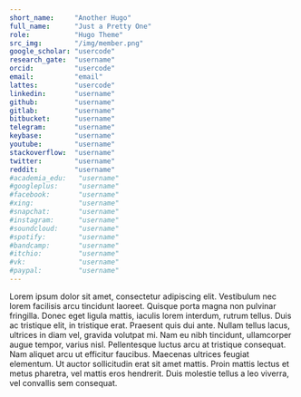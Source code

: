 ```yaml
---
short_name:     "Another Hugo"
full_name:      "Just a Pretty One"
role:           "Hugo Theme"
src_img:        "/img/member.png"
google_scholar: "usercode"
research_gate:  "username"
orcid:          "usercode"
email:          "email"
lattes:         "usercode"
linkedin:       "username"
github:         "username"
gitlab:         "username"
bitbucket:      "username"
telegram:       "username"
keybase:        "username"
youtube:        "username"
stackoverflow:  "username"
twitter:        "username"
reddit:         "username"
#academia_edu:   "username"
#googleplus:     "username"
#facebook:       "username"
#xing:           "username"
#snapchat:       "username"
#instagram:      "username"
#soundcloud:     "username"
#spotify:        "username"
#bandcamp:       "username"
#itchio:         "username"
#vk:             "username"
#paypal:         "username"
---
```


Lorem ipsum dolor sit amet, consectetur adipiscing elit. Vestibulum nec lorem facilisis arcu tincidunt laoreet. Quisque porta magna non pulvinar fringilla.  Donec eget ligula mattis, iaculis lorem interdum, rutrum tellus. Duis ac tristique elit, in tristique erat. Praesent quis dui ante. Nullam tellus lacus, ultrices in diam vel, gravida volutpat mi. Nam eu nibh tincidunt, ullamcorper augue tempor, varius nisl. Pellentesque luctus arcu at tristique consequat. Nam aliquet arcu ut efficitur faucibus. Maecenas ultrices feugiat elementum. Ut auctor sollicitudin erat sit amet mattis. Proin mattis lectus et metus pharetra, vel mattis eros hendrerit. Duis molestie tellus a leo viverra, vel convallis sem consequat.

